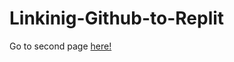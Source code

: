 # Linkinig-Github-to-Replit
 Go to second page [here!](https://lamisghanayem.github.io/Linkinig-Github-to-Replit/SecondPage)
